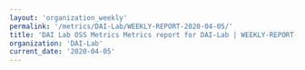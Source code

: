 ```yaml
---
layout: 'organization_weekly'
permalink: '/metrics/DAI-Lab/WEEKLY-REPORT-2020-04-05/'
title: 'DAI Lab OSS Metrics Metrics report for DAI-Lab | WEEKLY-REPORT-2020-04-05'
organization: 'DAI-Lab'
current_date: '2020-04-05'
---
```

